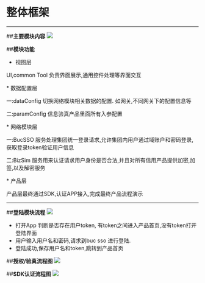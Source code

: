 # 整体框架

***

  ##**主要模块内容**
  ![](https://os.alipayobjects.com/rmsportal/FWkdHPulKtAaOhx.png)

  ##**模块功能**
  * 视图层
  <p>UI,common Tool 负责界面展示,通用控件处理等界面交互</p>
  * 数据配置层
  <p> 一:dataConfig 切换网络模块相关数据的配置. 如网关,不同网关下的配置信息等</p>
  <p> 二:paramConfig 信息验真产品里面所有入参配置</p>
  * 网络模块层
    <p> 一:BucSSO 服务处理集团统一登录请求,允许集团内用户通过域账户和密码登录,获取登录token验证用户信息</p>
    <p> 二:BizSim 服务用来认证请求用户身份是否合法,并且对所有信用产品提供加密,加签,以及解密服务</p>
  * 产品层
      <p> 产品层最终通过SDK,认证APP接入,完成最终产品流程演示</p>

***

  ##**登陆模块流程**
  ![](https://os.alipayobjects.com/rmsportal/fBDqCUpqZsjWohJ.png)
  * 打开App 判断是否存在用户token, 有token之间进入产品首页,没有token打开登陆界面
  * 用户输入用户名和密码,请求到buc sso 进行登陆.
  * 登陆成功,保存用户名和token,跳转到产品首页

  ##**授权/验真流程图**
  ![](https://os.alipayobjects.com/rmsportal/jcyxaHkFxasvepA.png)

  ##**SDK认证流程图**
  ![]( https://os.alipayobjects.com/rmsportal/bxxOymNYNAbsiBX.png)


